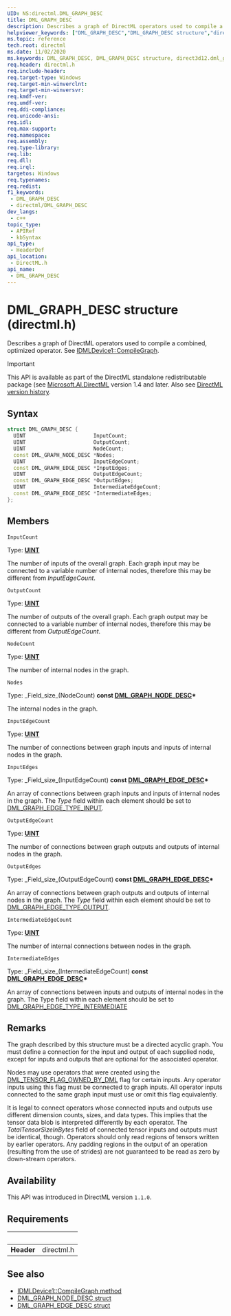 ```yaml
---
UID: NS:directml.DML_GRAPH_DESC
title: DML_GRAPH_DESC
description: Describes a graph of DirectML operators used to compile a combined, optimized operator.
helpviewer_keywords: ["DML_GRAPH_DESC","DML_GRAPH_DESC structure","direct3d12.dml_graph_desc","directml/DML_GRAPH_DESC"]
ms.topic: reference
tech.root: directml
ms.date: 11/02/2020
ms.keywords: DML_GRAPH_DESC, DML_GRAPH_DESC structure, direct3d12.dml_graph_desc, directml/DML_GRAPH_DESC
req.header: directml.h
req.include-header: 
req.target-type: Windows
req.target-min-winverclnt: 
req.target-min-winversvr: 
req.kmdf-ver: 
req.umdf-ver: 
req.ddi-compliance: 
req.unicode-ansi: 
req.idl: 
req.max-support: 
req.namespace: 
req.assembly: 
req.type-library: 
req.lib: 
req.dll: 
req.irql: 
targetos: Windows
req.typenames: 
req.redist: 
f1_keywords:
 - DML_GRAPH_DESC
 - directml/DML_GRAPH_DESC
dev_langs:
 - c++
topic_type:
 - APIRef
 - kbSyntax
api_type:
 - HeaderDef
api_location:
 - DirectML.h
api_name:
 - DML_GRAPH_DESC
---
```


# DML_GRAPH_DESC structure (directml.h)

Describes a graph of DirectML operators used to compile a combined, optimized operator. See [IDMLDevice1::CompileGraph](/windows/desktop/direct3d12/directml/nf-directml-idmldevice1-compilegraph).

> [!IMPORTANT]
> This API is available as part of the DirectML standalone redistributable package (see [Microsoft.AI.DirectML](https://www.nuget.org/packages/Microsoft.AI.DirectML/) version 1.4 and later. Also see [DirectML version history](../dml-version-history.md).

## Syntax
```cpp
struct DML_GRAPH_DESC {
  UINT                      InputCount;
  UINT                      OutputCount;
  UINT                      NodeCount;
  const DML_GRAPH_NODE_DESC *Nodes;
  UINT                      InputEdgeCount;
  const DML_GRAPH_EDGE_DESC *InputEdges;
  UINT                      OutputEdgeCount;
  const DML_GRAPH_EDGE_DESC *OutputEdges;
  UINT                      IntermediateEdgeCount;
  const DML_GRAPH_EDGE_DESC *IntermediateEdges;
};
```



## Members

`InputCount`

Type: [**UINT**](/windows/desktop/winprog/windows-data-types)

The number of inputs of the overall graph. Each graph input may be connected to a variable number of internal nodes, therefore this may be different from *InputEdgeCount*.


`OutputCount`

Type: [**UINT**](/windows/desktop/winprog/windows-data-types)

The number of outputs of the overall graph. Each graph output may be connected to a variable number of internal nodes, therefore this may be different from *OutputEdgeCount*.


`NodeCount`

Type: [**UINT**](/windows/desktop/winprog/windows-data-types)

The number of internal nodes in the graph.


`Nodes`

Type: \_Field\_size\_(NodeCount) **const [DML_GRAPH_NODE_DESC](./ns-directml-dml_graph_node_desc.md)\***

The internal nodes in the graph.


`InputEdgeCount`

Type: [**UINT**](/windows/desktop/winprog/windows-data-types)

The number of connections between graph inputs and inputs of internal nodes in the graph.


`InputEdges`

Type: \_Field\_size\_(InputEdgeCount) **const [DML_GRAPH_EDGE_DESC](./ns-directml-dml_graph_edge_desc.md)\***

An array of connections between graph inputs and inputs of internal nodes in the graph. The *Type* field within each element should be set to [DML_GRAPH_EDGE_TYPE_INPUT](./ne-directml-dml_graph_edge_type.md).


`OutputEdgeCount`

Type: [**UINT**](/windows/desktop/winprog/windows-data-types)

The number of connections between graph outputs and outputs of internal nodes in the graph.


`OutputEdges`

Type: \_Field\_size\_(OutputEdgeCount) **const [DML_GRAPH_EDGE_DESC](./ns-directml-dml_graph_edge_desc.md)\***

An array of connections between graph outputs and outputs of internal nodes in the graph. The *Type* field within each element should be set to [DML_GRAPH_EDGE_TYPE_OUTPUT](./ne-directml-dml_graph_edge_type.md).


`IntermediateEdgeCount`

Type: [**UINT**](/windows/desktop/winprog/windows-data-types)

The number of internal connections between nodes in the graph.


`IntermediateEdges`

Type: \_Field\_size\_(IntermediateEdgeCount) **const [DML_GRAPH_EDGE_DESC](./ns-directml-dml_graph_edge_desc.md)\***

An array of connections between inputs and outputs of internal nodes in the graph. The Type field within each element should be set to [DML_GRAPH_EDGE_TYPE_INTERMEDIATE](./ne-directml-dml_graph_edge_type.md)


## Remarks
The graph described by this structure must be a directed acyclic graph. You must define a connection for the input and output of each supplied node, except for inputs and outputs that are optional for the associated operator.

Nodes may use operators that were created using the [DML_TENSOR_FLAG_OWNED_BY_DML](/windows/win32/api/directml/ne-directml-dml_tensor_flags) flag for certain inputs. Any operator inputs using this flag must be connected to graph inputs. All operator inputs connected to the same graph input must use or omit this flag equivalently.

It is legal to connect operators whose connected inputs and outputs use different dimension counts, sizes, and data types. This implies that the tensor data blob is interpreted differently by each operator. The *TotalTensorSizeInBytes* field of connected tensor inputs and outputs must be identical, though. Operators should only read regions of tensors written by earlier operators. Any padding regions in the output of an operation (resulting from the use of strides) are not guaranteed to be read as zero by down-stream operators.

## Availability

This API was introduced in DirectML version `1.1.0`.


## Requirements
| &nbsp; | &nbsp; |
| ---- |:---- |
| **Header** | directml.h |

## See also

* [IDMLDevice1::CompileGraph method](/windows/desktop/direct3d12/directml/nf-directml-idmldevice1-compilegraph)
* [DML_GRAPH_NODE_DESC struct](./ns-directml-dml_graph_node_desc.md)
* [DML_GRAPH_EDGE_DESC struct](./ns-directml-dml_graph_edge_desc.md)